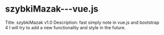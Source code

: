 # szybkiMazak---vue.js

Title:
szybkiMazak v1.0
Description:
fast simply note in vue.js and bootstrap 4 
I will try to add a new functionality and style in the future.

